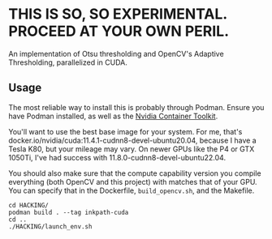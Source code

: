 # THIS IS SO, SO EXPERIMENTAL. PROCEED AT YOUR OWN PERIL.

An implementation of Otsu thresholding and OpenCV's Adaptive Thresholding, parallelized in CUDA.

## Usage
The most reliable way to install this is probably through Podman. Ensure you have Podman installed, as well as the [Nvidia Container Toolkit](https://docs.nvidia.com/datacenter/cloud-native/container-toolkit/install-guide.html#installation-guide).

You'll want to use the best base image for your system. For me, that's docker.io/nvidia/cuda:11.4.1-cudnn8-devel-ubuntu20.04, because I have a Tesla K80, but your mileage may vary. On newer GPUs like the P4 or GTX 1050Ti, I've had success with 11.8.0-cudnn8-devel-ubuntu22.04.

You should also make sure that the compute capability version you compile everything (both OpenCV and this project) with matches that of your GPU. You can specify that in the Dockerfile, `build_opencv.sh`, and the Makefile.

```
cd HACKING/
podman build . --tag inkpath-cuda
cd ..
./HACKING/launch_env.sh
```
